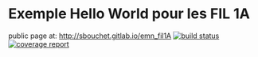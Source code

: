 Exemple Hello World pour les FIL 1A 
=========
public page at: http://sbouchet.gitlab.io/emn_fil1A
[![build status](https://gitlab.com/sbouchet/emn_fil1A/badges/master/build.svg)](https://gitlab.com/sbouchet/emn_fil1A/commits/master)
[![coverage report](https://gitlab.com/sbouchet/emn_fil1A/badges/master/coverage.svg)](https://gitlab.com/sbouchet/emn_fil1A/commits/master)
